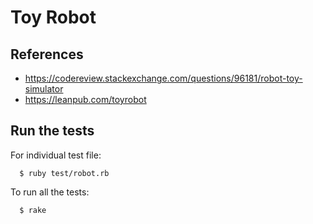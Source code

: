 # Toy Robot

## References

- https://codereview.stackexchange.com/questions/96181/robot-toy-simulator
- https://leanpub.com/toyrobot

## Run the tests

For individual test file:

```
  $ ruby test/robot.rb
```

To run all the tests:

```
  $ rake
```
